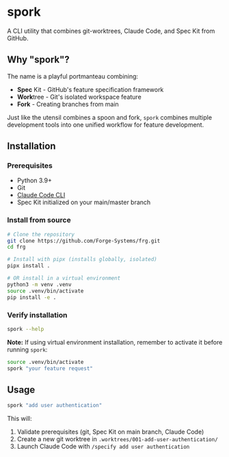 # spork

A CLI utility that combines git-worktrees, Claude Code, and Spec Kit from GitHub.

## Why "spork"?

The name is a playful portmanteau combining:
- **Spec** Kit - GitHub's feature specification framework
- **Work**tree - Git's isolated workspace feature
- **Fork** - Creating branches from main

Just like the utensil combines a spoon and fork, `spork` combines multiple development tools into one unified workflow for feature development.

## Installation

### Prerequisites

- Python 3.9+
- Git
- [Claude Code CLI](https://docs.claude.com/claude-code)
- Spec Kit initialized on your main/master branch

### Install from source

```bash
# Clone the repository
git clone https://github.com/Forge-Systems/frg.git
cd frg

# Install with pipx (installs globally, isolated)
pipx install .

# OR install in a virtual environment
python3 -m venv .venv
source .venv/bin/activate
pip install -e .
```

### Verify installation

```bash
spork --help
```

**Note:** If using virtual environment installation, remember to activate it before running `spork`:
```bash
source .venv/bin/activate
spork "your feature request"
```

## Usage

```bash
spork "add user authentication"
```

This will:
1. Validate prerequisites (git, Spec Kit on main branch, Claude Code)
2. Create a new git worktree in `.worktrees/001-add-user-authentication/`
3. Launch Claude Code with `/specify add user authentication` 
